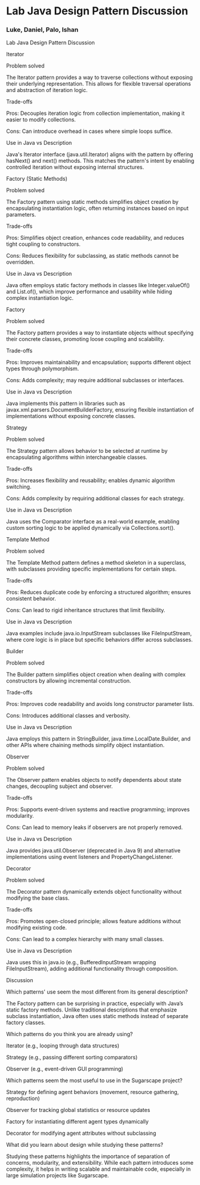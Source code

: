 # Lab Java Design Pattern Discussion

### Luke, Daniel, Palo, Ishan

Lab Java Design Pattern Discussion

Iterator

Problem solved

The Iterator pattern provides a way to traverse collections without exposing their underlying
representation. This allows for flexible traversal operations and abstraction of iteration logic.

Trade-offs

Pros: Decouples iteration logic from collection implementation, making it easier to modify
collections.

Cons: Can introduce overhead in cases where simple loops suffice.

Use in Java vs Description

Java's Iterator interface (java.util.Iterator) aligns with the pattern by offering hasNext() and
next() methods. This matches the pattern's intent by enabling controlled iteration without exposing
internal structures.

Factory (Static Methods)

Problem solved

The Factory pattern using static methods simplifies object creation by encapsulating instantiation
logic, often returning instances based on input parameters.

Trade-offs

Pros: Simplifies object creation, enhances code readability, and reduces tight coupling to
constructors.

Cons: Reduces flexibility for subclassing, as static methods cannot be overridden.

Use in Java vs Description

Java often employs static factory methods in classes like Integer.valueOf() and List.of(), which
improve performance and usability while hiding complex instantiation logic.

Factory

Problem solved

The Factory pattern provides a way to instantiate objects without specifying their concrete classes,
promoting loose coupling and scalability.

Trade-offs

Pros: Improves maintainability and encapsulation; supports different object types through
polymorphism.

Cons: Adds complexity; may require additional subclasses or interfaces.

Use in Java vs Description

Java implements this pattern in libraries such as javax.xml.parsers.DocumentBuilderFactory, ensuring
flexible instantiation of implementations without exposing concrete classes.

Strategy

Problem solved

The Strategy pattern allows behavior to be selected at runtime by encapsulating algorithms within
interchangeable classes.

Trade-offs

Pros: Increases flexibility and reusability; enables dynamic algorithm switching.

Cons: Adds complexity by requiring additional classes for each strategy.

Use in Java vs Description

Java uses the Comparator interface as a real-world example, enabling custom sorting logic to be
applied dynamically via Collections.sort().

Template Method

Problem solved

The Template Method pattern defines a method skeleton in a superclass, with subclasses providing
specific implementations for certain steps.

Trade-offs

Pros: Reduces duplicate code by enforcing a structured algorithm; ensures consistent behavior.

Cons: Can lead to rigid inheritance structures that limit flexibility.

Use in Java vs Description

Java examples include java.io.InputStream subclasses like FileInputStream, where core logic is in
place but specific behaviors differ across subclasses.

Builder

Problem solved

The Builder pattern simplifies object creation when dealing with complex constructors by allowing
incremental construction.

Trade-offs

Pros: Improves code readability and avoids long constructor parameter lists.

Cons: Introduces additional classes and verbosity.

Use in Java vs Description

Java employs this pattern in StringBuilder, java.time.LocalDate.Builder, and other APIs where
chaining methods simplify object instantiation.

Observer

Problem solved

The Observer pattern enables objects to notify dependents about state changes, decoupling subject
and observer.

Trade-offs

Pros: Supports event-driven systems and reactive programming; improves modularity.

Cons: Can lead to memory leaks if observers are not properly removed.

Use in Java vs Description

Java provides java.util.Observer (deprecated in Java 9) and alternative implementations using event
listeners and PropertyChangeListener.

Decorator

Problem solved

The Decorator pattern dynamically extends object functionality without modifying the base class.

Trade-offs

Pros: Promotes open-closed principle; allows feature additions without modifying existing code.

Cons: Can lead to a complex hierarchy with many small classes.

Use in Java vs Description

Java uses this in java.io (e.g., BufferedInputStream wrapping FileInputStream), adding additional
functionality through composition.

Discussion

Which patterns' use seem the most different from its general description?

The Factory pattern can be surprising in practice, especially with Java’s static factory methods.
Unlike traditional descriptions that emphasize subclass instantiation, Java often uses static
methods instead of separate factory classes.

Which patterns do you think you are already using?

Iterator (e.g., looping through data structures)

Strategy (e.g., passing different sorting comparators)

Observer (e.g., event-driven GUI programming)

Which patterns seem the most useful to use in the Sugarscape project?

Strategy for defining agent behaviors (movement, resource gathering, reproduction)

Observer for tracking global statistics or resource updates

Factory for instantiating different agent types dynamically

Decorator for modifying agent attributes without subclassing

What did you learn about design while studying these patterns?

Studying these patterns highlights the importance of separation of concerns, modularity, and
extensibility. While each pattern introduces some complexity, it helps in writing scalable and
maintainable code, especially in large simulation projects like Sugarscape.

